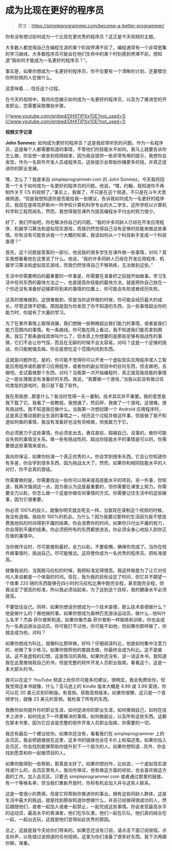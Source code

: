 # 成为比现在更好的程序员

> 原文：<https://simpleprogrammer.com/become-a-better-programmer/>

你有没有想过如何成为一个比现在更优秀的程序员？这正是今天视频的主题。

大多数人都觉得自己在编程生涯的某个阶段停滞不前了。编程通常有一个非常密集的学习曲线，大多数程序员可能会在他们生命中的某个时刻感到停滞不前，想知道“我如何才能成为一名更好的程序员？”。

事实是，如果你想成为一名更好的程序员，你不仅要有一个清晰的计划，还要模仿你所钦佩的人在做什么。

这意味着……信任这个过程。

在今天的视频中，我将向您展示如何成为一名更好的程序员，以及为了推进您的开发职业，您需要采取哪些步骤。

[//www.youtube.com/embed/DHXTIPXx1OE?not_used=1](//www.youtube.com/embed/DHXTIPXx1OE?not_used=1)

**视频文字记录**

**John Sonmez:** 如何成为更好的程序员？这是我经常听到的问题。作为一名程序员，这是每个人都需要知道的事情，不管他们的技能水平如何。我马上就要告诉你怎么做，你会想一直坐到视频结束，因为我会提供一些非常有用的提示，我想你会发现，作为一名软件开发人员或程序员，这些提示会帮助你赚更多的钱，并真正促进你的职业发展。

嘿，怎么了？我是来自 simpleprogrammer.com 的 John Sonmez，今天我将回答一个关于如何成为一名更好的程序员的问题。他说，“嘿，约翰，我知道你不再制作关于 CS 的视频了，”事实上，我做了，不只是在这个频道，不只是在斗牛犬思维频道。“但是我想知道你是否能给我一些建议，告诉我如何成为一名更好的程序员。我现在是得克萨斯州一所学校计算机科学专业的大二学生，这所学校以计算机科学和工程而闻名，然而，我觉得我在课外为提高编程水平付出的努力很少。

好了，我们开始吧。你在解决你自己的问题。“我的许多同龄人已经在开发应用程序、机器学习算法和虚拟现实游戏，而我仍然觉得自己没有足够的技能来做这些事情。你有没有可能告诉我一个大概的轮廓，我该如何从一个科技新手变成一个科技查德？”

首先，这个问题是答案的一部分。他说我的很多学生在课外做一些事情，对吗？其实我想看看他在这里说了什么。他说，“我的许多同龄人已经在开发应用程序、机器学习算法和虚拟现实游戏，而我仍然觉得自己不够熟练，无法做到这些。”

生活中你需要明白的最重要的一件事是，你需要在准备好之前就开始做事。学习生活中任何东西的最快方法之一，也是提高你技能的最快方法，就是把你自己放在一个你还没有准备好迎接即将到来的事情的位置上，你可能会失败或者经历失败。

这真的很难做到。这很难做到，但是当你这样做的时候，你可能会经历最大的成长，尽管这很不舒服。原因是因为你发现了你不知道的东西，当一些事情超出你的能力时，你就有了大量的学习。

为了在某件事情上取得进展，我们想做一些稍微超出我们能力的事情，或者是我们能力范围内的事情。有一条曲线。你可能在网上看过。我不知道我们能否拿到图表。我忘了那条曲线具体叫什么了，但本质上你想要的是那些足够有挑战性的事情，它们不会让你气馁，而且在无聊的时候不会太容易，对吗？这是一个足够的挑战，你只能勉强去做。你总是想在这个范围内找到东西。

这就是问题所在。是的，你可能不觉得你可以开发一个虚拟现实应用程序或人工智能应用程序或机器学习应用程序，或者你的副业项目中的任何东西，但去做吧。去做吧。去试着做那个东西，对吗？当我第一次开始编程时，真正提高我技能的事情之一是处理我没有准备好的东西。我说，“我要做一个游戏，”当我以前没有做过任何类型的游戏时，我只是下载了软件。

我在用我想…那是什么？我当时觉得一夫一妻制。技术其实并不重要。我的意思是我下载了它。我看了一些教程。我想通了，然后砰，我做了一个游戏。这很难。很有挑战性。我不知道我在做什么。当我第一次想创建一个 Android 应用程序时，这是真正推动我职业生涯的事情之一，经历这个过程并做这件事，但我做了我不知道如何做的事情，我没有准备好也没有资格做，但我致力于它。

你必须致力于这些事情。你必须走出去，勇往直前，超越自己。没事的。做你可能会失败的事情没关系。做一些有挑战性的、超出你技能水平的事情是可以的，你需要做这些事情来成长。

我向你保证，如果你扮演一个真正优秀的人，你会学到很多东西。它会让你知道你有多差，你会学到很多东西，因为挑战太大了。然而，如果你和相同技能水平的人对打，你不会真的晋级。

你需要做的是，你需要找出一些你可以用来提高技能水平的项目。另一件事，你知道，我再次强调这一点，因为我认为这是最重要的，但你需要在课堂上努力。你需要全力以赴。你怎么做一个这是你做任何事情的方式。你需要记住生活中的这些破事，因为它很重要。

你必须 100%的投入，就像你明天就会死去一样。当我现在录制这个视频的时候，我没有退缩。我给你 100%的机会。为什么？因为我要过那样的生活因为我不想浪费我他妈的时间得到平庸的结果。你会浪费你的时间，如果你只付出平庸的努力，你会得到平庸的结果。你必须把所有的东西都放进去。你必须全身心地投入到你正在做的事情中。

当你做作业时，尽可能做到最好。全力以赴。不要偷懒。确保你完成了。当你在校外做事情时，挑战自己。尽可能推远。这将使你成为一名优秀的程序员。把标准提高。

就像我说的，当我跑马拉松的时候，我把标准定得很高。我这样做是为了让它对任何人来说都是一个体面的时间。现在，我为我的目标设定了时间，但它并不期望一个体重 220 磅的东西能够在四小时的马拉松比赛中跑完全程，甚至跑完全程，但我设定了很高的标准，所以我必须站起来。为了达到这个目标，我的健康水平必须提高。

不要低估自己。同样，如果你想说你想成为一个技术查德，那么技术查德做什么？他是做什么的？做他做的事。如果你想成为奥林匹克游泳运动员，做什么…他叫什么名字？杰森·菲尔普斯知道。如果你像杰森·菲尔普斯一样锻炼和训练，你也会成为一名奥运游泳运动员。你可能打不过他，你可能不如他，但如果你那样做了，你就会成为他，对吗？

如果你想成为科比，就像科比那样做，好吗？仔细阅读科比，他是如何集中注意力的，他做了多少练习。如果你按照他的套路去做，你最终会成为科比。这不是废话。这不是虚假的幻想。这是情况的真相。如果你还没有，读一读这本书。我知道我在这里推销我自己的书，但是完整的软件开发人员职业指南，看看这个。这是一本大部头的书。

我可以在这个 YouTube 频道上给你尽可能多的建议，很明显，我会免费给你，但我觉得这本书就像，什么？亚马逊上的 Kindle 版本大概是 4.99 或 3.99 英镑。你可以花 20 美元买到印刷版。有音频。获取音频版本。如果你很懒，这只是一个音频学分，就像 23 美元的音频。我检查了所有的东西。

我教你如何提升你的职业生涯，如何促进你的职业生涯，如何推销自己，如何在技术上进步，如何找出下一件要解决的事情，如何做副业，以及所有这些东西。这都在那本书里，因为它应该是完整的软件开发人员职业指南，你需要的一切。

我还有最后一个建议给你。如果你还没有，看看我们在 simpleprogrammer 上的会员区。我会把链接放在这里，这本书的链接也会在卡片上和描述里。如果你加入会员区，你会找到能够帮助你提升到下一个层次的人。如果你想知道…另外，你会找到愿意和你一起做项目的人。

如果你能得到一些帮助，那真是太好了。如果你想创作，比如说，一个虚拟现实游戏或什么的，会员区里有人，我向你保证，他有做这方面的经验，也会喜欢做这方面的工作。加入会员区。只要去 simpleprogrammer.com 或者通过那里的链接。有一个等候名单，但当我们重新开放时，你将有机会加入并与这些人联系。

这是一笔很小的费用，但是它将帮助你推进你的事业。拥有这些同龄人群体，这是生活中最大的挑战，就是找到那些知道你想做什么，并且已经做得很成功的人，然后跟随他们，或者一起加入或者一起禁止，一起完成这些事情。你会发现最高水平的运动员，最高水平的表演者，他们在乐队里。他们一起在乐队。他们真的结合在一起，一起出去玩，这就是他们变得如此优秀的原因。

总之，这就是我今天给你们带来的。如果您还没有订阅，请点击下面订阅按钮。点击铃声，以免错过该频道的任何视频。这里为你们准备了很多好东西。我下次再跟你聊。保重。